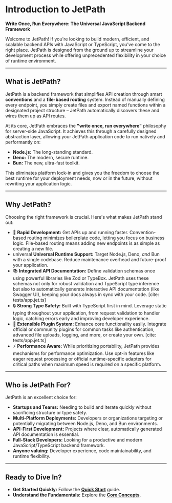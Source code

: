 <docmach type="wrapper" file="doc-fragments/docs.html" replacement="content">
 
# Introduction to JetPath

**Write Once, Run Everywhere: The Universal JavaScript Backend Framework**

Welcome to JetPath! If you're looking to build modern, efficient, and scalable backend APIs with JavaScript or TypeScript, you've come to the right place. JetPath is designed from the ground up to streamline your development process while offering unprecedented flexibility in your choice of runtime environment.

---

## What is JetPath?

JetPath is a backend framework that simplifies API creation through smart **conventions** and a **file-based routing** system. Instead of manually defining every endpoint, you simply create files and export named functions within a designated project structure – JetPath automatically discovers these and wires them up as API routes.

At its core, JetPath embraces the **"write once, run everywhere"** philosophy for server-side JavaScript. It achieves this through a carefully designed abstraction layer, allowing your JetPath application code to run natively and performantly on:

* **Node.js:** The long-standing standard.
* **Deno:** The modern, secure runtime.
* **Bun:** The new, ultra-fast toolkit.

This eliminates platform lock-in and gives you the freedom to choose the best runtime for your deployment needs, now or in the future, without rewriting your application logic.

---

## Why JetPath?

Choosing the right framework is crucial. Here's what makes JetPath stand out:

* 🚀 **Rapid Development:** Get APIs up and running faster. Convention-based routing minimizes boilerplate code, letting you focus on business logic. File-based routing means adding new endpoints is as simple as creating a new file.
* universal **Universal Runtime Support:** Target Node.js, Deno, *and* Bun with a single codebase. Reduce maintenance overhead and future-proof your application.
* 📚 **Integrated API Documentation:** Define validation schemas once using powerful libraries like Zod or TypeBox. JetPath uses these schemas not only for robust validation and TypeScript type inference but also to automatically generate interactive API documentation (like Swagger UI), keeping your docs always in sync with your code. [cite: tests/app.jet.ts]
* 🔒 **Strong Type Safety:** Built with TypeScript first in mind. Leverage static typing throughout your application, from request validation to handler logic, catching errors early and improving developer experience.
* 🧩 **Extensible Plugin System:** Enhance core functionality easily. Integrate official or community plugins for common tasks like authentication, advanced file uploads, logging, and more, or create your own. [cite: tests/app.jet.ts]
* ⚡ **Performance Aware:** While prioritizing portability, JetPath provides mechanisms for performance optimization. Use opt-in features like eager request processing or official runtime-specific adapters for critical paths when maximum speed is required on a specific platform.

---

## Who is JetPath For?

JetPath is an excellent choice for:

* **Startups and Teams:** Needing to build and iterate quickly without sacrificing structure or type safety.
* **Multi-Platform Deployments:** Developers or organizations targeting or potentially migrating between Node.js, Deno, and Bun environments.
* **API-First Development:** Projects where clear, automatically generated API documentation is essential.
* **Full-Stack Developers:** Looking for a productive and modern JavaScript/TypeScript backend framework.
* **Anyone valuing:** Developer experience, code maintainability, and runtime flexibility.

---

## Ready to Dive In?

* **Get Started Quickly:** Follow the [**Quick Start**](./quick-start.md) guide.
* **Understand the Fundamentals:** Explore the [**Core Concepts**](./core-concepts/routing.md).

</docmach>



